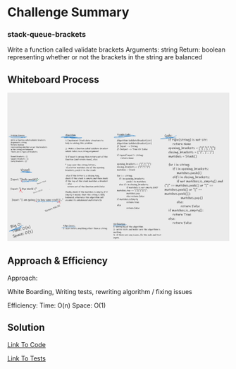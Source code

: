 # Challenge Summary

### stack-queue-brackets

Write a function called validate brackets
Arguments: string
Return: boolean
representing whether or not the brackets in the string are balanced

## Whiteboard Process
![whiteboard](stack_queue_brackets.png)

## Approach & Efficiency

Approach:

White Boarding, Writing tests, rewriting algorithm / fixing issues

Efficiency:
Time: O(n)
Space: O(1)

## Solution

[Link To Code](stack_queue_brackets/stack_queue_brackets.py)

[Link To Tests](tests/test_stack_queue_brackets.py)
